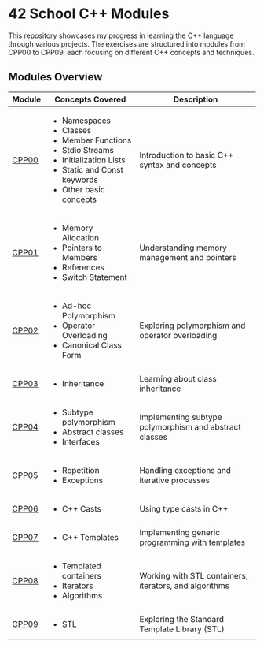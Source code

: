 # 42 School C++ Modules

This repository showcases my progress in learning the C++ language through various projects. The exercises are structured into modules from CPP00 to CPP09, each focusing on different C++ concepts and techniques.

## Modules Overview

| Module                              | Concepts Covered                                                                                | Description                              |
|-------------------------------------|-------------------------------------------------------------------------------------------------|------------------------------------------|
| [CPP00](./CPP00)                    | <ul><li>Namespaces</li><li>Classes</li><li>Member Functions</li><li>Stdio Streams</li><li>Initialization Lists</li><li>Static and Const keywords</li><li>Other basic concepts</li></ul> | Introduction to basic C++ syntax and concepts |
| [CPP01](./CPP01)                    | <ul><li>Memory Allocation</li><li>Pointers to Members</li><li>References</li><li>Switch Statement</li></ul> | Understanding memory management and pointers |
| [CPP02](./CPP02)                    | <ul><li>Ad-hoc Polymorphism</li><li>Operator Overloading</li><li>Canonical Class Form</li></ul> | Exploring polymorphism and operator overloading |
| [CPP03](./CPP03)                    | <ul><li>Inheritance</li></ul>                                                                  | Learning about class inheritance          |
| [CPP04](./CPP04)                    | <ul><li>Subtype polymorphism</li><li>Abstract classes</li><li>Interfaces</li></ul>             | Implementing subtype polymorphism and abstract classes |
| [CPP05](./CPP05)                    | <ul><li>Repetition</li><li>Exceptions</li></ul>                                                | Handling exceptions and iterative processes |
| [CPP06](./CPP06)                    | <ul><li>C++ Casts</li></ul>                                                                    | Using type casts in C++                   |
| [CPP07](./CPP07)                    | <ul><li>C++ Templates</li></ul>                                                                | Implementing generic programming with templates |
| [CPP08](./CPP08)                    | <ul><li>Templated containers</li><li>Iterators</li><li>Algorithms</li></ul>                    | Working with STL containers, iterators, and algorithms |
| [CPP09](./CPP09)                    | <ul><li>STL</li></ul>                                                                          | Exploring the Standard Template Library (STL) |

